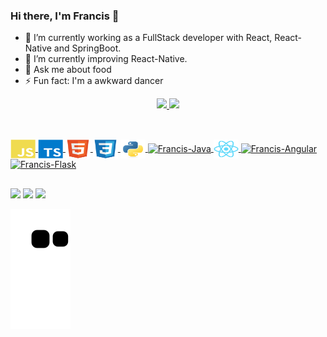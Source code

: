 ### Hi there, I'm Francis 👋

- 🔭 I’m currently working as a FullStack developer with React, React-Native and SpringBoot.
- 🌱 I’m currently improving React-Native.
- 💬 Ask me about food
- ⚡ Fun fact: I'm a awkward dancer

<div align="center">
  <a href="https://github.com/francisguedes">
  <img height="180em" src="https://github-readme-stats.vercel.app/api?username=francisguedes&show_icons=true&theme=dracula&include_all_commits=true&count_private=true"/>
  <img height="180em" src="https://github-readme-stats.vercel.app/api/top-langs/?username=francisguedes&layout=compact&langs_count=7&theme=dracula"/>
</div>
  
##

  <div style="display: inline_block"><br>
    <img align="center" alt="Francis-Js" height="30" width="40" src="https://raw.githubusercontent.com/devicons/devicon/master/icons/javascript/javascript-plain.svg">
    <img align="center" alt="Francis-Ts" height="30" width="40" src="https://raw.githubusercontent.com/devicons/devicon/master/icons/typescript/typescript-plain.svg">
    <img align="center" alt="Francis-HTML" height="30" width="40" src="https://raw.githubusercontent.com/devicons/devicon/master/icons/html5/html5-original.svg">
    <img align="center" alt="Francis-CSS" height="30" width="40" src="https://raw.githubusercontent.com/devicons/devicon/master/icons/css3/css3-original.svg">
    <img align="center" alt="Francis-Python" height="30" width="40" src="https://raw.githubusercontent.com/devicons/devicon/master/icons/python/python-original.svg">
    <img align="center" alt="Francis-Java" height="30" width="40" src="https://cdn.jsdelivr.net/gh/devicons/devicon/icons/java/java-original.svg">
    <img align="center" alt="Francis-React" height="30" width="40" src="https://raw.githubusercontent.com/devicons/devicon/master/icons/react/react-original.svg">
    <img align="center" alt="Francis-Angular" height="30" width="40" src="https://cdn.jsdelivr.net/gh/devicons/devicon/icons/angularjs/angularjs-original.svg">
    <img align="center" alt="Francis-Flask" height="30" width="40" src="https://cdn.jsdelivr.net/gh/devicons/devicon/icons/flask/flask-original.svg">
  </div>
    <!--- <img align="right" alt="Francis-pic" height="150" style="border-radius:50px;" src=""> --->

 ##
  
  <div> 
    <a href="https://www.instagram.com/farawei/" target="_blank"><img src="https://img.shields.io/badge/-Instagram-%23E4405F?style=for-the-badge&logo=instagram&logoColor=white" target="_blank"></a>
    <a href = "mailto:franciscojmguedes@gmail.com"><img src="https://img.shields.io/badge/-Gmail-%23333?style=for-the-badge&logo=gmail&logoColor=white" target="_blank"></a>
    <a href="https://www.linkedin.com/in/franciscojmguedes/" target="_blank"><img src="https://img.shields.io/badge/-LinkedIn-%230077B5?style=for-the-badge&logo=linkedin&logoColor=white" target="_blank"></a> 
  </div>
  
  ![Snake animation](https://github.com/francisguedes/francisguedes/blob/output/github-contribution-grid-snake.svg)
